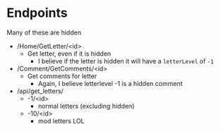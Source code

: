 # Endpoints

Many of these are hidden

- /Home/GetLetter/\<id>
  - Get letter, even if it is hidden
    - I believe if the letter is hidden it will have a `letterLevel` of `-1`
- /Comment/GetComments/\<id>
  - Get comments for letter
    - Again, I believe letterlevel -1 is a hidden comment
- /api/get_letters/
  - -1/\<id>
    - normal letters (excluding hidden)
  - -10/\<id>
    - mod letters LOL